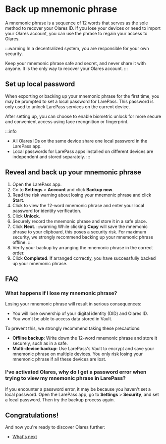 # Back up mnemonic phrase
A mnemonic phrase is a sequence of 12 words that serves as the sole method to recover your Olares ID. If you lose your devices or need to import your Olares account, you can use the phrase to regain your access to Olares.

:::warning
In a decentralized system, you are responsible for your own security.

Keep your mnemonic phrase safe and secret, and never share it with anyone. It is the only way to recover your Olares account.
:::
## Set up local password
When exporting or backing up your mnemonic phrase for the first time, you may be prompted to set a local password for LarePass. This password is only used to unlock LarePass services on the current device.

After setting up, you can choose to enable biometric unlock for more secure and convenient access using face recognition or fingerprint.

:::info
* All Olares IDs on the same device share one local password in the LarePass app.
* Local passwords for LarePass apps installed on different devices are independent and stored separately.
:::

## Reveal and back up your mnemonic phrase
1. Open the LarePass app.
2. Go to **Settings** > **Account** and click **Backup now**.
3. Read the risk warning about losing your mnemonic phrase and click **Start**. 
4. Click to view the 12-word mnemonic phrase and enter your local password for identity verification. 
5. Click **Unlock**.
6. Securely record the mnemonic phrase and store it in a safe place.
7. Click **Next**.
   :::warning
   While clicking **Copy** will save the mnemonic phrase to your clipboard, this poses a security risk. For maximum security, we strongly recommend backing up your mnemonic phrase offline.
   :::
8. Verify your backup by arranging the mnemonic phrase in the correct order.
9. Click **Completed**. 
   If arranged correctly, you have successfully backed up your mnemonic phrase.

## FAQ
### What happens if I lose my mnemonic phrase?
Losing your mnemonic phrase will result in serious consequences:

* You will lose ownership of your digital identity (DID) and Olares ID.
* You won't be able to access data stored in Vault.

To prevent this, we strongly recommend taking these precautions:

* **Offline backup**: Write down the 12-word mnemonic phrase and store it securely, such as in a safe.
* **Multi-device backup**: Use LarePass's Vault to encrypt and save your mnemonic phrase on multiple devices. You only risk losing your mnemonic phrase if all these devices are lost.

### I've activated Olares, why do I get a password error when trying to view my mnemonic phrase in LarePass?
If you encounter a password error, it may be because you haven't set a local password. Open the LarePass app, go to **Settings** > **Security**, and set a local password. Then try the backup process again.

## Congratulations!
And now you're ready to discover Olares further:
- [What's next](./next-steps.md)